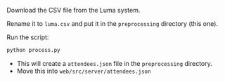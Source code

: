 Download the CSV file from the Luma system.

Rename it to `luma.csv` and put it in the `preprocessing` directory (this one).

Run the script:

```bash
python process.py
```

- This will create a `attendees.json` file in the `preprocessing` directory.
- Move this into `web/src/server/attendees.json`
